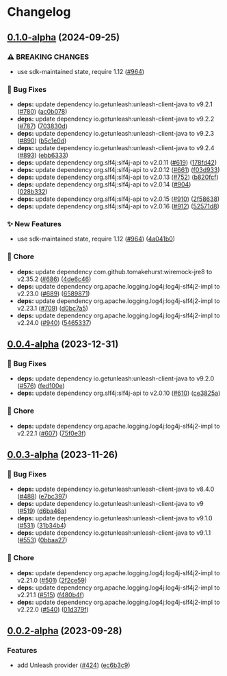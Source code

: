 # Changelog

## [0.1.0-alpha](https://github.com/open-feature/java-sdk-contrib/compare/dev.openfeature.contrib.providers.unleash-v0.0.4-alpha...dev.openfeature.contrib.providers.unleash-v0.1.0-alpha) (2024-09-25)


### ⚠ BREAKING CHANGES

* use sdk-maintained state, require 1.12 ([#964](https://github.com/open-feature/java-sdk-contrib/issues/964))

### 🐛 Bug Fixes

* **deps:** update dependency io.getunleash:unleash-client-java to v9.2.1 ([#780](https://github.com/open-feature/java-sdk-contrib/issues/780)) ([ac0b078](https://github.com/open-feature/java-sdk-contrib/commit/ac0b0789d6129cf9743b9757f4cfe6331d30ee46))
* **deps:** update dependency io.getunleash:unleash-client-java to v9.2.2 ([#787](https://github.com/open-feature/java-sdk-contrib/issues/787)) ([703830d](https://github.com/open-feature/java-sdk-contrib/commit/703830d5247b4a52a0b0767bf2d13a7e93582d00))
* **deps:** update dependency io.getunleash:unleash-client-java to v9.2.3 ([#890](https://github.com/open-feature/java-sdk-contrib/issues/890)) ([b5c1e0d](https://github.com/open-feature/java-sdk-contrib/commit/b5c1e0df180eeb958089cde4d8ef8795a4c0c2f4))
* **deps:** update dependency io.getunleash:unleash-client-java to v9.2.4 ([#893](https://github.com/open-feature/java-sdk-contrib/issues/893)) ([ebb6333](https://github.com/open-feature/java-sdk-contrib/commit/ebb6333c4266dbbc4513d296ca676a1666c714dc))
* **deps:** update dependency org.slf4j:slf4j-api to v2.0.11 ([#619](https://github.com/open-feature/java-sdk-contrib/issues/619)) ([178fd42](https://github.com/open-feature/java-sdk-contrib/commit/178fd42d314bb7f7018d70d532020a366cc58ae3))
* **deps:** update dependency org.slf4j:slf4j-api to v2.0.12 ([#661](https://github.com/open-feature/java-sdk-contrib/issues/661)) ([f03d933](https://github.com/open-feature/java-sdk-contrib/commit/f03d93305bda8ea932831e81db57c989ce4e14e4))
* **deps:** update dependency org.slf4j:slf4j-api to v2.0.13 ([#752](https://github.com/open-feature/java-sdk-contrib/issues/752)) ([b820fcf](https://github.com/open-feature/java-sdk-contrib/commit/b820fcf1b7ea945a8e450dcc90addb82f5fb865d))
* **deps:** update dependency org.slf4j:slf4j-api to v2.0.14 ([#904](https://github.com/open-feature/java-sdk-contrib/issues/904)) ([028b332](https://github.com/open-feature/java-sdk-contrib/commit/028b332dc8ac3b134e5453d5449a4c11b4ef250a))
* **deps:** update dependency org.slf4j:slf4j-api to v2.0.15 ([#910](https://github.com/open-feature/java-sdk-contrib/issues/910)) ([2f58638](https://github.com/open-feature/java-sdk-contrib/commit/2f58638eb4907c948325d1e61853e1b6eabfa4c1))
* **deps:** update dependency org.slf4j:slf4j-api to v2.0.16 ([#912](https://github.com/open-feature/java-sdk-contrib/issues/912)) ([52571d8](https://github.com/open-feature/java-sdk-contrib/commit/52571d806e7c547006db836245b4895fe9bc4660))


### ✨ New Features

* use sdk-maintained state, require 1.12 ([#964](https://github.com/open-feature/java-sdk-contrib/issues/964)) ([4a041b0](https://github.com/open-feature/java-sdk-contrib/commit/4a041b0dda9c4e460f4c2199f3bc680df0dda621))


### 🧹 Chore

* **deps:** update dependency com.github.tomakehurst:wiremock-jre8 to v2.35.2 ([#686](https://github.com/open-feature/java-sdk-contrib/issues/686)) ([4de6c46](https://github.com/open-feature/java-sdk-contrib/commit/4de6c466b10d031ea5d8029acc7a47ba587465c6))
* **deps:** update dependency org.apache.logging.log4j:log4j-slf4j2-impl to v2.23.0 ([#689](https://github.com/open-feature/java-sdk-contrib/issues/689)) ([6589871](https://github.com/open-feature/java-sdk-contrib/commit/65898713166b5d02f246302c54fd7400ee4238d5))
* **deps:** update dependency org.apache.logging.log4j:log4j-slf4j2-impl to v2.23.1 ([#709](https://github.com/open-feature/java-sdk-contrib/issues/709)) ([d0bc7a5](https://github.com/open-feature/java-sdk-contrib/commit/d0bc7a5aceb746d6d7c442e189a6a1e011673ba7))
* **deps:** update dependency org.apache.logging.log4j:log4j-slf4j2-impl to v2.24.0 ([#940](https://github.com/open-feature/java-sdk-contrib/issues/940)) ([5465337](https://github.com/open-feature/java-sdk-contrib/commit/546533739b453988720bb051d5e623ac7eb0b588))

## [0.0.4-alpha](https://github.com/open-feature/java-sdk-contrib/compare/dev.openfeature.contrib.providers.unleash-v0.0.3-alpha...dev.openfeature.contrib.providers.unleash-v0.0.4-alpha) (2023-12-31)


### 🐛 Bug Fixes

* **deps:** update dependency io.getunleash:unleash-client-java to v9.2.0 ([#576](https://github.com/open-feature/java-sdk-contrib/issues/576)) ([fed100e](https://github.com/open-feature/java-sdk-contrib/commit/fed100ee4b7c8c7a0521bc490ded5d2d036446e3))
* **deps:** update dependency org.slf4j:slf4j-api to v2.0.10 ([#610](https://github.com/open-feature/java-sdk-contrib/issues/610)) ([ce3825a](https://github.com/open-feature/java-sdk-contrib/commit/ce3825af03beb0ec682eec390efd4cfff973bc99))


### 🧹 Chore

* **deps:** update dependency org.apache.logging.log4j:log4j-slf4j2-impl to v2.22.1 ([#607](https://github.com/open-feature/java-sdk-contrib/issues/607)) ([75f0e3f](https://github.com/open-feature/java-sdk-contrib/commit/75f0e3f63a0f49d1d90de819145e480cd8eb4b6a))

## [0.0.3-alpha](https://github.com/open-feature/java-sdk-contrib/compare/dev.openfeature.contrib.providers.unleash-v0.0.2-alpha...dev.openfeature.contrib.providers.unleash-v0.0.3-alpha) (2023-11-26)


### 🐛 Bug Fixes

* **deps:** update dependency io.getunleash:unleash-client-java to v8.4.0 ([#488](https://github.com/open-feature/java-sdk-contrib/issues/488)) ([e7bc397](https://github.com/open-feature/java-sdk-contrib/commit/e7bc39735b171dc78b40f531785ddc4cacace8e9))
* **deps:** update dependency io.getunleash:unleash-client-java to v9 ([#519](https://github.com/open-feature/java-sdk-contrib/issues/519)) ([d6ba46a](https://github.com/open-feature/java-sdk-contrib/commit/d6ba46a540b0d28213998b8ff25418950b652af2))
* **deps:** update dependency io.getunleash:unleash-client-java to v9.1.0 ([#531](https://github.com/open-feature/java-sdk-contrib/issues/531)) ([31b34b4](https://github.com/open-feature/java-sdk-contrib/commit/31b34b41dee5a18b7080e44d993269415caea65f))
* **deps:** update dependency io.getunleash:unleash-client-java to v9.1.1 ([#553](https://github.com/open-feature/java-sdk-contrib/issues/553)) ([0bbaa27](https://github.com/open-feature/java-sdk-contrib/commit/0bbaa27671940deab126db1ef0b28d1ea1c48fa8))


### 🧹 Chore

* **deps:** update dependency org.apache.logging.log4j:log4j-slf4j2-impl to v2.21.0 ([#501](https://github.com/open-feature/java-sdk-contrib/issues/501)) ([2f2ce59](https://github.com/open-feature/java-sdk-contrib/commit/2f2ce590b3589331f9b4c99bd7a18cf53c7436d8))
* **deps:** update dependency org.apache.logging.log4j:log4j-slf4j2-impl to v2.21.1 ([#515](https://github.com/open-feature/java-sdk-contrib/issues/515)) ([f480b4f](https://github.com/open-feature/java-sdk-contrib/commit/f480b4f4e8e3777849233ed6fe1d15f1dd2acce4))
* **deps:** update dependency org.apache.logging.log4j:log4j-slf4j2-impl to v2.22.0 ([#540](https://github.com/open-feature/java-sdk-contrib/issues/540)) ([01d379f](https://github.com/open-feature/java-sdk-contrib/commit/01d379fc720c14c1fd1b6baeba23f3ab7007e740))

## [0.0.2-alpha](https://github.com/open-feature/java-sdk-contrib/compare/dev.openfeature.contrib.providers.unleash-v0.0.1-alpha...dev.openfeature.contrib.providers.unleash-v0.0.2-alpha) (2023-09-28)


### Features

* add Unleash provider ([#424](https://github.com/open-feature/java-sdk-contrib/issues/424)) ([ec6b3c9](https://github.com/open-feature/java-sdk-contrib/commit/ec6b3c912c20cb3c4e435278a4967215278d8456))
